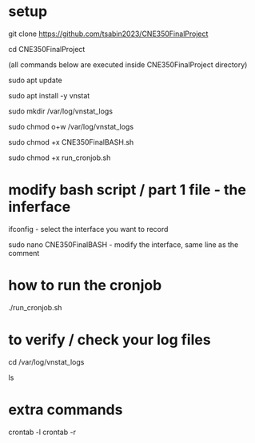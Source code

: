 # setup

git clone https://github.com/tsabin2023/CNE350FinalProject

cd CNE350FinalProject

(all commands below are executed inside CNE350FinalProject directory)

sudo apt update

sudo apt install -y vnstat

sudo mkdir /var/log/vnstat_logs

sudo chmod o+w /var/log/vnstat_logs

sudo chmod +x CNE350FinalBASH.sh

sudo chmod +x run_cronjob.sh


# modify bash script / part 1 file - the inferface


ifconfig - select the interface you want to record

sudo nano CNE350FinalBASH - modify the interface, same line as the comment


# how to run the cronjob

./run_cronjob.sh



# to verify / check your log files

cd /var/log/vnstat_logs

ls



# extra commands

crontab -l
crontab -r
